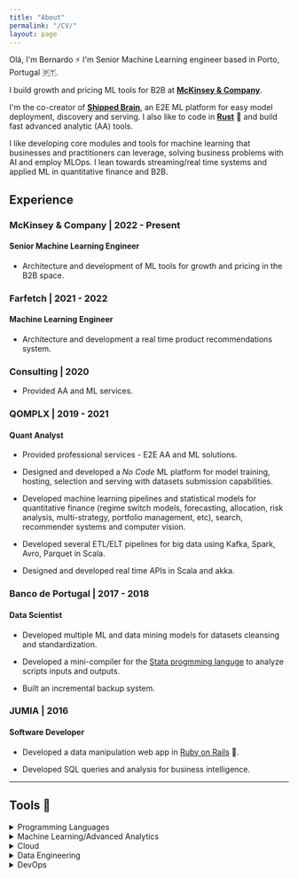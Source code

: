 ```yaml
---
title: "About"
permalink: "/CV/"
layout: page
---
```


Olá, I'm Bernardo ⚡ I'm Senior Machine Learning engineer based in Porto, Portugal 🇵🇹.

I build growth and pricing ML tools for B2B at **[McKinsey & Company](https://mckinsey.com)**. 

I'm the co-creator of **[Shipped Brain](http://shippedbrain.com)**, an E2E ML platform for easy model deployment, discovery and serving. I also like to code in **[Rust](https://www.rust-lang.org/)** 🦀 and build fast advanced analytic (AA) tools.

I like developing core modules and tools for machine learning that businesses and practitioners can leverage, solving business problems with AI and employ MLOps. I lean towards streaming/real time systems and applied ML in quantitative finance and B2B.


## Experience

### McKinsey & Company | 2022 - Present
#### Senior Machine Learning Engineer

- Architecture and development of ML tools for growth and pricing in the B2B space.

### Farfetch | 2021 - 2022
#### Machine Learning Engineer

- Architecture and development a real time product recommendations system.

### Consulting | 2020
- Provided AA and ML services.

### QOMPLX | 2019 - 2021
#### Quant Analyst
- Provided professional services - E2E AA and ML solutions.

- Designed and developed a _No   Code_ ML platform for model training, hosting, selection and serving with datasets submission capabilities.

- Developed machine learning pipelines and statistical models for quantitative finance (regime switch models, forecasting, allocation, risk analysis, multi-strategy, portfolio management, etc), search, recommender systems and computer vision.

- Developed several ETL/ELT pipelines for big data using Kafka, Spark, Avro, Parquet in Scala.

- Designed and developed real time APIs in Scala and akka.

### Banco de Portugal | 2017 - 2018
#### Data Scientist
- Developed multiple ML and data mining models for datasets cleansing and standardization.

- Developed a mini-compiler for the [Stata progmming languge](https://www.stata.com/) to analyze scripts inputs and outputs.

- Built an incremental backup system.

### JUMIA | 2016
#### Software Developer

- Developed a data manipulation web app in [Ruby on Rails](https://rubyonrails.org/) 💎.

- Developed SQL queries and analysis for business intelligence.

---

## Tools 🔧

<details>
<summary>Programming Languages</summary>

- Python 🐍
- Rust 🦀
- Scala
</details>

<details>
<summary> Machine Learning/Advanced Analytics</summary>

- `tensorflow` (🐍 & 🦀)
- `sklearn` (🐍)
- `XGBoost` (🐍)
- `LightGBM` (🐍)
- `transformers` (🐍)
- `numpy` (🐍)
- `pandas` (🐍)
- `polars` (🦀)
- `ndarray` (🦀)
</details>

<details>
<summary>Cloud</summary>

#### Databricks

#### AWS
- SageMaker
- EC2
- S3
- RDS
- ECR
</details>

<details>
<summary>Data Engineering</summary>

- Spark
- Kafka
- Airflow
- MongoDB
- PostgreSQL
- Avro
- Parquet
- Arrow
</details>

<details>
<summary>DevOps</summary>

- Docker & Docker Compose
- CircleCI
- Jenkins
- GitHub Actions
- GitLab CI/CD
</details>
